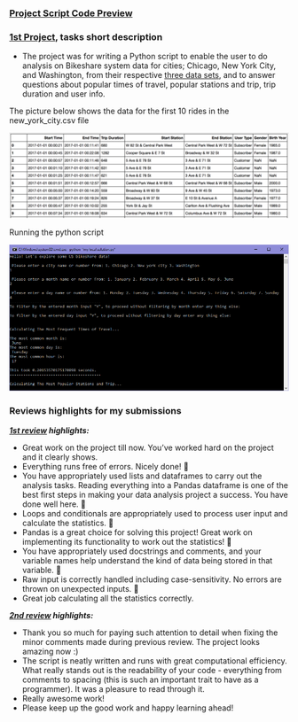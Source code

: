 ### [Project Script Code Preview](my%20local%20solution.py)

### [1st Project](my%20local%20solution.py), tasks short description

- The project was for writing a Python script to enable the user to do analysis on Bikeshare system data for cities; Chicago, New York City, and Washington, from their respective [three data sets](bikeshare-datasets), and to answer questions about popular times of travel, popular stations and trip, trip duration and user info.

The picture below shows the data for the first 10 rides in the new_york_city.csv file

<div align="center">
<img alt="Sample" width="800px" style="margin-right:20px" src="bikeshare-datasets/nyc-data.png"></div>


Running the python script

<div align="center">
<img alt="Sample" width="900px" style="margin-right:20px" src="bikeshare-system.PNG"></div>

### Reviews highlights for my submissions
*__[1st review](Udacity%20Detailed%20Reviews/1st%20Udacity%20Review%20-%201%20specification%20requires%20changes.pdf) highlights:__*

- Great work on the project till now. You’ve worked hard on the project and it clearly shows. 
- Everything runs free of errors. Nicely done! 🌟
- You have appropriately used lists and dataframes to carry out the analysis tasks. Reading everything into a
Pandas dataframe is one of the best first steps in making your data analysis project a success. You have
done well here. 🌟
- Loops and conditionals are appropriately used to process user input and calculate the statistics. 🌟
- Pandas is a great choice for solving this project! Great work on implementing its functionality to work out
the statistics! 🌟
- You have appropriately used docstrings and comments, and your variable names help understand the kind
of data being stored in that variable. 🌟
- Raw input is correctly handled including case-sensitivity. No errors are thrown on unexpected
inputs. 🌟
- Great job calculating all the statistics correctly.

*__[2nd review](Udacity%20Detailed%20Reviews/2nd%20Udacity%20Review%20-%20Meets%20Specifications.pdf) highlights:__*

- Thank you so much for paying such attention to detail when fixing the minor comments made during previous review. The project looks
amazing now :)
- The script is neatly written and runs with great computational efficiency. What really stands out is the readability of your code -
everything from comments to spacing (this is such an important trait to have as a programmer). It was a pleasure to read through it.
- Really awesome work!
- Please keep up the good work and happy learning ahead!
 

